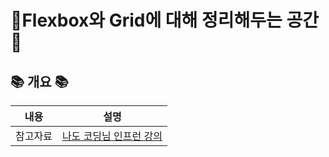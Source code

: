 # 🔬Flexbox와 Grid에 대해 정리해두는 공간 🔬

## 📚 개요 📚
|내용| 설명                                                                                                                                                     |
|---|--------------------------------------------------------------------------------------------------------------------------------------------------------|
|참고자료| [나도 코딩님 인프런 강의](https://www.inflearn.com/course/lecture?courseSlug=css-flex-grid-%EC%A0%9C%EB%8C%80%EB%A1%9C-%EC%9D%B5%ED%9E%88%EA%B8%B0&unitId=33545) |
